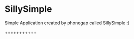 SillySimple
===========

Simple Application created by phonegap called SillySimple :)

+++++++++++


